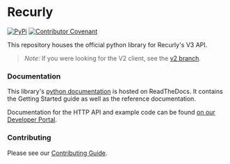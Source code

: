 # Recurly

[![PyPi](https://img.shields.io/static/v1?label=pypi&message=recurly&color=purple)](https://pypi.org/project/recurly/)
[![Contributor Covenant](https://img.shields.io/badge/Contributor%20Covenant-v2.0%20adopted-ff69b4.svg)](code_of_conduct.md)

This repository houses the official python library for Recurly's V3 API.

> *Note*:
> If you were looking for the V2 client, see the [v2 branch](https://github.com/recurly/recurly-client-python/tree/v2).

### Documentation

This library's [python documentation](https://recurly-client-python.readthedocs.io/en/latest/) is hosted on ReadTheDocs. 
It contains the Getting Started guide as well as the reference documentation.

Documentation for the HTTP API and example code can be found
[on our Developer Portal](https://developers.recurly.com/api/v2019-10-10/).

### Contributing

Please see our [Contributing Guide](CONTRIBUTING.md).

